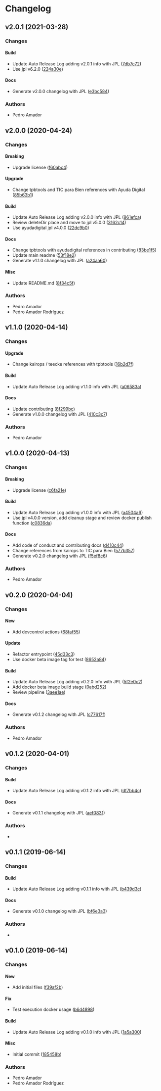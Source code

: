 # Changelog

## v2.0.1 (2021-03-28)

### Changes

#### Build

* Update Auto Release Log adding v2.0.1 info with JPL ([7db7c72](https://github.com/ayudadigital/dc-mdline/commit/7db7c72))
* Use jpl v6.2.0 ([224a30e](https://github.com/ayudadigital/dc-mdline/commit/224a30e))

#### Docs

* Generate v2.0.0 changelog with JPL ([e3bc584](https://github.com/ayudadigital/dc-mdline/commit/e3bc584))

### Authors

* Pedro Amador

## v2.0.0 (2020-04-24)

### Changes

#### Breaking

* Upgrade license ([f60abc4](https://github.com/ayudadigital/dc-mdline/commit/f60abc4))

#### Upgrade

* Change tpbtools and TIC para Bien references with Ayuda Digital ([85b63b1](https://github.com/ayudadigital/dc-mdline/commit/85b63b1))

#### Build

* Update Auto Release Log adding v2.0.0 info with JPL ([861efca](https://github.com/ayudadigital/dc-mdline/commit/861efca))
* Review deleteDir place and move to jpl v5.0.0 ([3162c14](https://github.com/ayudadigital/dc-mdline/commit/3162c14))
* Use ayudadigital jpl v4.0.0 ([22dc9b0](https://github.com/ayudadigital/dc-mdline/commit/22dc9b0))

#### Docs

* Change tpbtools with ayudadigital references in contributing ([83be1f5](https://github.com/ayudadigital/dc-mdline/commit/83be1f5))
* Update main readme ([53f18e2](https://github.com/ayudadigital/dc-mdline/commit/53f18e2))
* Generate v1.1.0 changelog with JPL ([a24aa60](https://github.com/ayudadigital/dc-mdline/commit/a24aa60))

#### Misc

* Update README.md ([8f34c5f](https://github.com/ayudadigital/dc-mdline/commit/8f34c5f))

### Authors

* Pedro Amador
* Pedro Amador Rodríguez

## v1.1.0 (2020-04-14)

### Changes

#### Upgrade

* Change kairops / teecke references with tpbtools ([16b2d7f](https://github.com/ayudadigital/dc-mdline/commit/16b2d7f))

#### Build

* Update Auto Release Log adding v1.1.0 info with JPL ([a06583a](https://github.com/ayudadigital/dc-mdline/commit/a06583a))

#### Docs

* Update contributing ([8f299bc](https://github.com/ayudadigital/dc-mdline/commit/8f299bc))
* Generate v1.0.0 changelog with JPL ([410c3c7](https://github.com/ayudadigital/dc-mdline/commit/410c3c7))

### Authors

* Pedro Amador

## v1.0.0 (2020-04-13)

### Changes

#### Breaking

* Upgrade license ([c6fa21e](https://github.com/ayudadigital/dc-mdline/commit/c6fa21e))

#### Build

* Update Auto Release Log adding v1.0.0 info with JPL ([a4504a6](https://github.com/ayudadigital/dc-mdline/commit/a4504a6))
* Use jpl v4.0.0 version, add cleanup stage and review docker publish function ([c0836da](https://github.com/ayudadigital/dc-mdline/commit/c0836da))

#### Docs

* Add code of conduct and contributing docs ([d410c44](https://github.com/ayudadigital/dc-mdline/commit/d410c44))
* Change references from kairops to TIC para Bien ([577b357](https://github.com/ayudadigital/dc-mdline/commit/577b357))
* Generate v0.2.0 changelog with JPL ([f5ef8c6](https://github.com/ayudadigital/dc-mdline/commit/f5ef8c6))

### Authors

* Pedro Amador

## v0.2.0 (2020-04-04)

### Changes

#### New

* Add devcontrol actions ([68faf55](https://github.com/ayudadigital/dc-mdline/commit/68faf55))

#### Update

* Refactor entrypoint ([45d33c3](https://github.com/ayudadigital/dc-mdline/commit/45d33c3))
* Use docker beta image tag for test ([8652a84](https://github.com/ayudadigital/dc-mdline/commit/8652a84))

#### Build

* Update Auto Release Log adding v0.2.0 info with JPL ([5f2e0c2](https://github.com/ayudadigital/dc-mdline/commit/5f2e0c2))
* Add docker beta image build stage ([0abd252](https://github.com/ayudadigital/dc-mdline/commit/0abd252))
* Review pipeline ([3aee1ae](https://github.com/ayudadigital/dc-mdline/commit/3aee1ae))

#### Docs

* Generate v0.1.2 changelog with JPL ([c77617f](https://github.com/ayudadigital/dc-mdline/commit/c77617f))

### Authors

* Pedro Amador

## v0.1.2 (2020-04-01)

### Changes

#### Build

* Update Auto Release Log adding v0.1.2 info with JPL ([df7bb4c](https://github.com/ayudadigital/dc-mdline/commit/df7bb4c))

#### Docs

* Generate v0.1.1 changelog with JPL ([aef0831](https://github.com/ayudadigital/dc-mdline/commit/aef0831))

### Authors

* 

## v0.1.1 (2019-06-14)

### Changes

#### Build

* Update Auto Release Log adding v0.1.1 info with JPL ([b439d3c](https://github.com/ayudadigital/dc-mdline/commit/b439d3c))

#### Docs

* Generate v0.1.0 changelog with JPL ([bf6e3a3](https://github.com/ayudadigital/dc-mdline/commit/bf6e3a3))

### Authors

* 

## v0.1.0 (2019-06-14)

### Changes

#### New

* Add initial files ([f39af2b](https://github.com/ayudadigital/dc-mdline/commit/f39af2b))

#### Fix

* Test execution docker usage ([b6d4898](https://github.com/ayudadigital/dc-mdline/commit/b6d4898))

#### Build

* Update Auto Release Log adding v0.1.0 info with JPL ([1a5a300](https://github.com/ayudadigital/dc-mdline/commit/1a5a300))

#### Misc

* Initial commit ([185458b](https://github.com/ayudadigital/dc-mdline/commit/185458b))

### Authors

* Pedro Amador
* Pedro Amador Rodríguez

